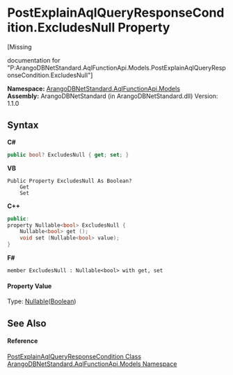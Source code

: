 # PostExplainAqlQueryResponseCondition.ExcludesNull Property 
 

\[Missing <summary> documentation for "P:ArangoDBNetStandard.AqlFunctionApi.Models.PostExplainAqlQueryResponseCondition.ExcludesNull"\]

**Namespace:**&nbsp;<a href="e03acbe1-782e-533e-7ffe-cd51613ed54f">ArangoDBNetStandard.AqlFunctionApi.Models</a><br />**Assembly:**&nbsp;ArangoDBNetStandard (in ArangoDBNetStandard.dll) Version: 1.1.0

## Syntax

**C#**<br />
``` C#
public bool? ExcludesNull { get; set; }
```

**VB**<br />
``` VB
Public Property ExcludesNull As Boolean?
	Get
	Set
```

**C++**<br />
``` C++
public:
property Nullable<bool> ExcludesNull {
	Nullable<bool> get ();
	void set (Nullable<bool> value);
}
```

**F#**<br />
``` F#
member ExcludesNull : Nullable<bool> with get, set

```


#### Property Value
Type: <a href="https://docs.microsoft.com/dotnet/api/system.nullable-1" target="_blank" rel="noopener noreferrer">Nullable</a>(<a href="https://docs.microsoft.com/dotnet/api/system.boolean" target="_blank" rel="noopener noreferrer">Boolean</a>)

## See Also


#### Reference
<a href="31f1e4e5-e968-d112-fb5f-a08fc04ad395">PostExplainAqlQueryResponseCondition Class</a><br /><a href="e03acbe1-782e-533e-7ffe-cd51613ed54f">ArangoDBNetStandard.AqlFunctionApi.Models Namespace</a><br />